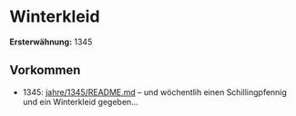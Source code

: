 # Winterkleid

**Ersterwähnung:** 1345

## Vorkommen
- 1345: [jahre/1345/README.md](../jahre/1345/README.md) – und wöchentlih einen Schillingpfennig
und ein Winterkleid gegeben...

